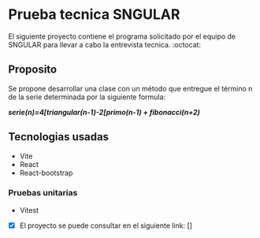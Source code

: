 # Prueba tecnica SNGULAR

El siguiente proyecto contiene el programa solicitado por el equipo de SNGULAR para llevar a cabo la entrevista tecnica. :octocat:

## Proposito

Se propone desarrollar una clase con un método que entregue el término n de la serie determinada por la siguiente formula:

**_serie(n)=4[triangular(n-1)-2[primo(n-1) + fibonacci(n+2)_**

## Tecnologias usadas

* Vite
* React
* React-bootstrap

### Pruebas unitarias 
* Vitest

- [x] El proyecto se puede consultar en el siguiente link: []



